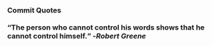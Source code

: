 ### Commit Quotes <br> <br> <q>The person who cannot control his words shows that he cannot control himself.</q> -<em>Robert Greene</em>
